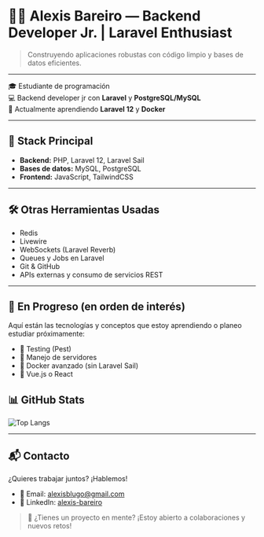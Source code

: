 # 👨‍💻 Alexis Bareiro — Backend Developer Jr. | Laravel Enthusiast

> Construyendo aplicaciones robustas con código limpio y bases de datos eficientes.

---

🎓 Estudiante de programación  
💻 Backend developer jr con **Laravel** y **PostgreSQL/MySQL**  
🌱 Actualmente aprendiendo **Laravel 12** y **Docker**

---

## 🚀 Stack Principal

- **Backend:** PHP, Laravel 12, Laravel Sail  
- **Bases de datos:** MySQL, PostgreSQL  
- **Frontend:** JavaScript, TailwindCSS  

---

## 🛠️ Otras Herramientas Usadas
- Redis  
- Livewire  
- WebSockets (Laravel Reverb)  
- Queues y Jobs en Laravel  
- Git & GitHub
- APIs externas y consumo de servicios REST  

---
## 🌱 En Progreso (en orden de interés)

Aquí están las tecnologías y conceptos que estoy aprendiendo o planeo estudiar próximamente:  

- 🚧 Testing (Pest)  
- 🚧 Manejo de servidores  
- 🚧 Docker avanzado (sin Laravel Sail)  
- 🚧 Vue.js o React


## 📊 GitHub Stats

![Top Langs](https://github-readme-stats.vercel.app/api/top-langs/?username=alexisbareiro94&layout=compact&theme=radical)

---

## 📬 Contacto

¿Quieres trabajar juntos? ¡Hablemos!

- 📧 Email: alexisblugo@gmail.com  
- 💼 LinkedIn: [alexis-bareiro](https://www.linkedin.com/in/alexis-bareiro-29517487)

> 💬 ¿Tienes un proyecto en mente? ¡Estoy abierto a colaboraciones y nuevos retos!
